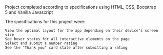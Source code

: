 Project completed according to specifications using HTML, CSS, Bootstrap 5 and Vanilla Javascript

The specifications for this project were:


    View the optimal layout for the app depending on their device's screen size
    See hover states for all interactive elements on the page
    Select and submit a number rating
    See the "Thank you" card state after submitting a rating
